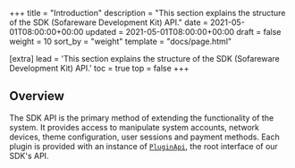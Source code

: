 +++
title = "Introduction"
description = "This section explains the structure of the SDK (Sofareware Development Kit) API."
date = 2021-05-01T08:00:00+00:00
updated = 2021-05-01T08:00:00+00:00
draft = false
weight = 10
sort_by = "weight"
template = "docs/page.html"

[extra]
lead = 'This section explains the structure of the SDK (Sofareware Development Kit) API.'
toc = true
top = false
+++

## Overview

The SDK API is the primary method of extending the functionality of the system. It provides access to manipulate system accounts, network devices, theme configuration, user sessions and payment methods. Each plugin is provided with an instance of [`PluginApi`](../plugin-api), the root interface of our SDK's API.
